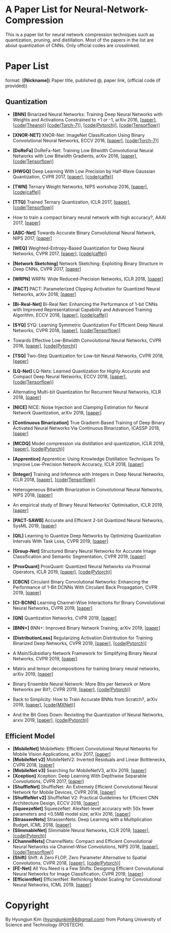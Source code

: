 # A Paper List for Neural-Network-Compression
This is a paper list for neural network compression techniques such as quantization, pruning, and distillation. Most of the papers in the list are about quantization of CNNs. Only official codes are crosslinked.

# Paper List
format: (**[Nickname]**) Paper title, published @, paper link, (official code (if provided))

## Quantization
- **[BNN]** Binarized Neural Networks: Training Deep Neural Networks with Weights and Activations Constrained to +1 or -1, arXiv 2016, [[paper]](https://arxiv.org/abs/1602.02830), [[code(Theano)]](https://github.com/MatthieuCourbariaux/BinaryNet) [[code(Torch-7)]](https://github.com/itayhubara/BinaryNet), [[code(Pytorch)]](https://github.com/itayhubara/BinaryNet.pytorch), [[code(Tensorflow)]](https://github.com/itayhubara/BinaryNet.tf)

- **[XNOR-NET]** XNOR-Net: ImageNet Classification Using Binary Convolutional Neural Networks, ECCV 2016, [[paper]](https://link.springer.com/chapter/10.1007/978-3-319-46493-0_32), [[code(Torch-7)]](https://github.com/allenai/XNOR-Net)
- **[DoReFa]** DoReFa-Net: Training Low Bitwidth Convolutional Neural Networks with Low Bitwidth Gradients, arXiv 2016, [[paper]](https://arxiv.org/abs/1606.06160), [[code(Tensorflow)]](https://github.com/tensorpack/tensorpack/tree/master/examples/DoReFa-Net)
- **[HWGQ]** Deep Learning With Low Precision by Half-Wave Gaussian Quantization, CVPR 2017, [[paper]](http://openaccess.thecvf.com/content_cvpr_2017/html/Cai_Deep_Learning_With_CVPR_2017_paper.html), [[code(caffe)]](https://github.com/zhaoweicai/hwgq)
- **[TWN]** Ternary Weight Networks, NIPS workshop 2016, [[paper]](https://arxiv.org/abs/1605.04711), [[code(caffe)]](https://github.com/fengfu-chris/caffe-twns)
- **[TTQ]** Trained Ternary Quantization, ICLR 2017, [[paper]](https://openreview.net/forum?id=S1_pAu9xl&noteId=S1_pAu9xl), [[code(Tensorflow)]](https://github.com/czhu95/ternarynet)
- How to train a compact binary neural network with high accuracy?, AAAI 2017, [[paper]](https://www.aaai.org/ocs/index.php/AAAI/AAAI17/paper/viewPaper/14619)
- **[ABC-Net]** Towards Accurate Binary Convolutional Neural Network, NIPS 2017, [[paper]](http://papers.nips.cc/paper/6638-towards-accurate-binary-convolutional-neural-network)
- **[WEQ]** Weighted-Entropy-Based Quantization for Deep Neural Networks, CVPR 2017, [[paper]](http://openaccess.thecvf.com/content_cvpr_2017/html/Park_Weighted-Entropy-Based_Quantization_for_CVPR_2017_paper.html), [[code(caffe)]](https://github.com/EunhyeokPark/script_for_WQ)
- **[Network Sketching]** Network Sketching: Exploiting Binary Structure in Deep CNNs, CVPR 2017, [[paper]](http://openaccess.thecvf.com/content_cvpr_2017/html/Guo_Network_Sketching_Exploiting_CVPR_2017_paper.html)
- **[WRPN]** WRPN: Wide Reduced-Precision Networks, ICLR 2018, [[paper]](https://openreview.net/forum?id=B1ZvaaeAZ&noteId=B1ZvaaeAZ)
- **[PACT]** PACT: Parameterized Clipping Activation for Quantized Neural Networks, arXiv 2018, [[paper]](https://arxiv.org/abs/1805.06085)
- **[Bi-Real-Net]** Bi-Real Net: Enhancing the Performance of 1-bit CNNs with Improved Representational Capability and Advanced Training Algorithm, ECCV 2018, [[paper]](http://openaccess.thecvf.com/content_ECCV_2018/html/zechun_liu_Bi-Real_Net_Enhancing_ECCV_2018_paper.html), [[code(caffe)]](https://github.com/liuzechun/Bi-Real-net)
- **[SYQ]** SYQ: Learning Symmetric Quantization For Efficient Deep Neural Networks, CVPR 2018, [[paper]](http://openaccess.thecvf.com/content_cvpr_2018/html/Faraone_SYQ_Learning_Symmetric_CVPR_2018_paper.html), [[code(Tensorflow)]](https://github.com/julianfaraone/SYQ)
- Towards Effective Low-Bitwidth Convolutional Neural Networks, CVPR 2018, [[paper]](http://openaccess.thecvf.com/content_cvpr_2018/html/Zhuang_Towards_Effective_Low-Bitwidth_CVPR_2018_paper.html), [[code(Pytorch)]](https://github.com/nowgood/QuantizeCNNModel)
- **[TSQ]** Two-Step Quantization for Low-bit Neural Networks, CVPR 2018, [[paper]](http://openaccess.thecvf.com/content_cvpr_2018/html/Wang_Two-Step_Quantization_for_CVPR_2018_paper.html)
- **[LQ-Net]** LQ-Nets: Learned Quantization for Highly Accurate and Compact Deep Neural Networks, ECCV 2018, [[paper]](http://openaccess.thecvf.com/content_ECCV_2018/html/Dongqing_Zhang_Optimized_Quantization_for_ECCV_2018_paper.html), [[code(Tensorflow)]](https://github.com/microsoft/LQ-Nets)
- Alternating Multi-bit Quantization for Recurrent Neural Networks, ICLR 2018, [[paper]](https://openreview.net/forum?id=S19dR9x0b)
- **[NICE]** NICE: Noise Injection and Clamping Estimation for Neural Network Quantization, arXiv 2018, [[paper]](https://arxiv.org/abs/1810.00162)
- **[Continuous Binarization]** True Gradient-Based Training of Deep Binary Activated Neural Networks Via Continuous Binarization, ICASSP 2018, [[paper]](https://ieeexplore.ieee.org/abstract/document/8461456/)
- **[MCDQ]** Model compression via distillation and quantization, ICLR 2018, [[paper]](https://openreview.net/forum?id=S1XolQbRW), [[code(Pytorch)]](https://github.com/antspy/quantized_distillation)
- **[Apprentice]** Apprentice: Using Knowledge Distillation Techniques To Improve Low-Precision Network Accuracy, ICLR 2018, [[paper]](https://openreview.net/forum?id=B1ae1lZRb&noteId=B1ae1lZRb)
- **[Integer]** Training and Inference with Integers in Deep Neural Networks, ICLR 2018, [[paper]](https://openreview.net/forum?id=HJGXzmspb), [[code(Tensorflow)]](https://github.com/boluoweifenda/WAGE)
- Heterogeneous Bitwidth Binarization in Convolutional Neural Networks, NIPS 2018, [[paper]](http://papers.nips.cc/paper/7656-heterogeneous-bitwidth-binarization-in-convolutional-neural-networks)
- An empirical study of Binary Neural Networks' Optimisation, ICLR 2019, [[paper]](https://openreview.net/forum?id=rJfUCoR5KX)
- **[PACT-SAWB]** Accurate and Efficient 2-bit Quantized Neural Networks, SysML 2019, [[paper]](https://www.sysml.cc/doc/2019/168.pdf)
- **[QIL]** Learning to Quantize Deep Networks by Optimizing Quantization Intervals With Task Loss, CVPR 2019, [[paper]](http://openaccess.thecvf.com/content_CVPR_2019/html/Jung_Learning_to_Quantize_Deep_Networks_by_Optimizing_Quantization_Intervals_With_CVPR_2019_paper.html)
- **[Group-Net]** Structured Binary Neural Networks for Accurate Image Classification and Semantic Segmentation, CVPR 2019, [[paper]](http://openaccess.thecvf.com/content_CVPR_2019/html/Zhuang_Structured_Binary_Neural_Networks_for_Accurate_Image_Classification_and_Semantic_CVPR_2019_paper.html)
- **[ProxQuant]** ProxQuant: Quantized Neural Networks via Proximal Operators, ICLR 2019, [[paper]](https://openreview.net/forum?id=HyzMyhCcK7), [[code(Pytorch)]](https://github.com/allenbai01/ProxQuant)
- **[CBCN]** Circulant Binary Convolutional Networks: Enhancing the Performance of 1-Bit DCNNs With Circulant Back Propagation, CVPR 2019, [[paper]](http://openaccess.thecvf.com/content_CVPR_2019/html/Liu_Circulant_Binary_Convolutional_Networks_Enhancing_the_Performance_of_1-Bit_DCNNs_CVPR_2019_paper.html)
- **[CI-BCNN]** Learning Channel-Wise Interactions for Binary Convolutional Neural Networks, CVPR 2019, [[paper]](http://openaccess.thecvf.com/content_CVPR_2019/html/Wang_Learning_Channel-Wise_Interactions_for_Binary_Convolutional_Neural_Networks_CVPR_2019_paper.html)
- **[QN]** Quantization Networks, CVPR 2019, [[paper]](http://openaccess.thecvf.com/content_CVPR_2019/html/Yang_Quantization_Networks_CVPR_2019_paper.html)
- **[BNN+]** BNN+: Improved Binary Network Training, arXiv 2019, [[paper]](https://arxiv.org/abs/1812.11800)
- **[DistributionLoss]** Regularizing Activation Distribution for Training Binarized Deep Networks, CVPR 2019, [[paper]](http://openaccess.thecvf.com/content_CVPR_2019/html/Ding_Regularizing_Activation_Distribution_for_Training_Binarized_Deep_Networks_CVPR_2019_paper.html), [[code(Pytorch)]](https://github.com/ruizhoud/DistributionLoss)
- A Main/Subsidiary Network Framework for Simplifying Binary Neural Networks, CVPR 2019, [[paper]](http://openaccess.thecvf.com/content_CVPR_2019/html/Xu_A_MainSubsidiary_Network_Framework_for_Simplifying_Binary_Neural_Networks_CVPR_2019_paper.html)
- Matrix and tensor decompositions for training binary neural networks, arXiv 2019, [[paper]](https://arxiv.org/abs/1904.07852)
- Binary Ensemble Neural Network: More Bits per Network or More Networks per Bit?, CVPR 2019, [[paper]](http://openaccess.thecvf.com/content_CVPR_2019/html/Zhu_Binary_Ensemble_Neural_Network_More_Bits_per_Network_or_More_CVPR_2019_paper.html), [[code(Pytorch)]](https://github.com/XinDongol/BENN-PyTorch)
- Back to Simplicity: How to Train Accurate BNNs from Scratch?, arXiv 2019, [[paper]](https://arxiv.org/abs/1906.08637), [[code(MXNet)]](https://github.com/hpi-xnor/BMXNet-v2)
- And the Bit Goes Down: Revisiting the Quantization of Neural Networks, arxiv 2019, [[paper]](https://arxiv.org/abs/1907.05686), [[code(Pytorch)]](https://github.com/facebookresearch/kill-the-bits)

## Efficient Model
- **[MobileNet]** MobileNets: Efficient Convolutional Neural Networks for Mobile Vision Applications, arXiv 2017, [[paper]](https://arxiv.org/abs/1704.04861)
- **[MobileNet v2]** MobileNetV2: Inverted Residuals and Linear Bottlenecks, CVPR 2018, [[paper]](http://openaccess.thecvf.com/content_cvpr_2018/html/Sandler_MobileNetV2_Inverted_Residuals_CVPR_2018_paper.html)
- **[MobileNet v3]** Searching for MobileNetV3, arXiv 2019, [[paper]](https://arxiv.org/abs/1905.02244)
- **[Xception]** Xception: Deep Learning With Depthwise Separable Convolutions, CVPR 2017, [[paper]](http://openaccess.thecvf.com/content_cvpr_2017/html/Chollet_Xception_Deep_Learning_CVPR_2017_paper.html)
- **[ShuffleNet]** ShuffleNet: An Extremely Efficient Convolutional Neural Network for Mobile Devices, CVPR 2018, [[paper]](http://openaccess.thecvf.com/content_cvpr_2018/html/Zhang_ShuffleNet_An_Extremely_CVPR_2018_paper.html)
- **[ShuffleNet v2]** ShuffleNet V2: Practical Guidelines for Efficient CNN Architecture Design, ECCV 2018, [[paper]](http://openaccess.thecvf.com/content_ECCV_2018/html/Ningning_Light-weight_CNN_Architecture_ECCV_2018_paper.html)
- **[SqueezeNet]** SqueezeNet: AlexNet-level accuracy with 50x fewer parameters and <0.5MB model size, arXiv 2016, [[paper]](https://arxiv.org/abs/1602.07360)
- **[StrassenNets]** StrassenNets: Deep Learning with a Multiplication Budget, ICML 2018, [[paper]](http://proceedings.mlr.press/v80/tschannen18a.html)
- **[SlimmableNet]** Slimmable Neural Networks, ICLR 2019, [[paper]](https://openreview.net/forum?id=H1gMCsAqY7), [[code(Pytorch)]](https://github.com/JiahuiYu/slimmable_networks)
- **[ChannelNets]** ChannelNets: Compact and Efficient Convolutional Neural Networks via Channel-Wise Convolutions, NIPS 2018, [[paper]](http://papers.nips.cc/paper/7766-channelnets-compact-and-efficient-convolutional-neural-networks-via-channel-wise-convolutions), [[code(Tensorflow)]](https://github.com/HongyangGao/ChannelNets)
- **[Shift]** Shift: A Zero FLOP, Zero Parameter Alternative to Spatial Convolutions, CVPR 2018, [[paper]](http://openaccess.thecvf.com/content_cvpr_2018/html/Wu_Shift_A_Zero_CVPR_2018_paper.html), [[code(Pytorch)]](https://github.com/alvinwan/shiftresnet-cifar)
- **[FE-Net]** All You Need is a Few Shifts: Designing Efficient Convolutional Neural Networks for Image Classification, CVPR 2019, [[paper]](http://openaccess.thecvf.com/content_CVPR_2019/html/Chen_All_You_Need_Is_a_Few_Shifts_Designing_Efficient_Convolutional_CVPR_2019_paper.html)
- **[EfficientNet]** EfficientNet: Rethinking Model Scaling for Convolutional Neural Networks, ICML 2019, [[paper]](http://proceedings.mlr.press/v97/tan19a.html)


# Copyright 
By Hyungjun Kim (hyungjunkim94@gmail.com) from Pohang University of Science and Technology (POSTECH).  

